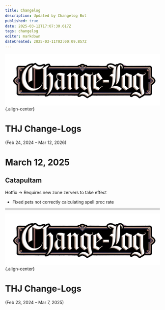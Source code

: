 ```yaml
---
title: Changelog
description: Updated by Changelog Bot
published: true
date: 2025-03-12T17:07:30.617Z
tags: changelog
editor: markdown
dateCreated: 2025-03-11T02:00:09.857Z
---
```


![change-logs.webp](/change-logs.webp){.align-center}
# THJ Change-Logs
(Feb 24, 2024 – Mar 12, 2026)

# March 12, 2025
## Catapultam

Hotfix -> Requires new zone zervers to take effect

- Fixed pets not correctly calculating spell proc rate

---

![change-logs.webp](/change-logs.webp){.align-center}
# THJ Change-Logs
(Feb 23, 2024 – Mar 7, 2025)